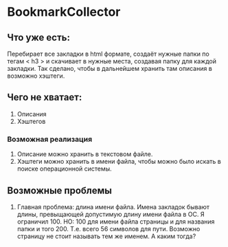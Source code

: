 # BookmarkCollector

## Что уже есть:

Перебирает все закладки в html формате, создаёт нужные папки по тегам < h3 > и скачивает в нужные места, создавая папку для каждой закладки. Так сделано, чтобы в дальнейшем хранить там описания в возможно хэштеги.

## Чего не хватает:

1) Описания
2) Хэштегов

### Возможная реализация

1) Описание можно хранить в текстовом файле.
2) Хэштеги можно хранить в имени файла, чтобы можно было искать в поиске операционной системы.

## Возможные проблемы

1) Главная проблема: длина имени файла. Имена закладок бывают длины, превыщающей допустимую длину имени файла в ОС. Я ограничил 100. НО: 100 для имени файла страницы и для названия папки и того 200. Т.е. всего 56 символов для пути. Возможно страницу не стоит называть тем же именем. А каким тогда?
